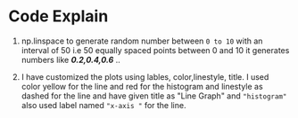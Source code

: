 # Code Explain

1. np.linspace to generate random number between  `0 to 10` with an interval of 50 i.e 50 equally spaced points between 0 and 10 it generates numbers like **_0.2,0.4,0.6_** ..

2. I have customized the plots using lables, color,linestyle, title. I used color yellow for the line and red for the histogram and linestyle as dashed for the line and have given title as "Line Graph" and `"histogram"` also used label named `"x-axis "` for the line.